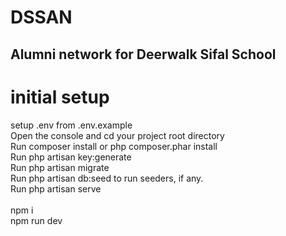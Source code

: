 # DSSAN

## Alumni network for Deerwalk Sifal School

# initial setup </br>

setup .env from .env.example </br>
Open the console and cd your project root directory </br>
Run composer install or php composer.phar install </br>
Run php artisan key:generate </br>
Run php artisan migrate </br>
Run php artisan db:seed to run seeders, if any. </br>
Run php artisan serve </br>
</br>
npm i </br>
npm run dev </br>
